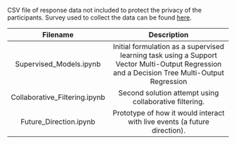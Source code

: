 CSV file of response data not included to protect the privacy of the participants. Survey used to collect the data can be found [here](https://docs.google.com/forms/d/e/1FAIpQLSc0vSS6KeY69VW-CB-nO3ZT569Zq73CD1di9bMIdFD40qp70g/viewform). 

| Filename                      | Description |
| :---------------------------: | :---------: | 
| Supervised_Models.ipynb       | Initial formulation as a supervised learning task using a Support Vector Multi-Output Regression and a Decision Tree Multi-Output Regression  | 
| Collaborative_Filtering.ipynb | Second solution attempt using collaborative filtering. |
| Future_Direction.ipynb        | Prototype of how it would interact with live events (a future direction). |
